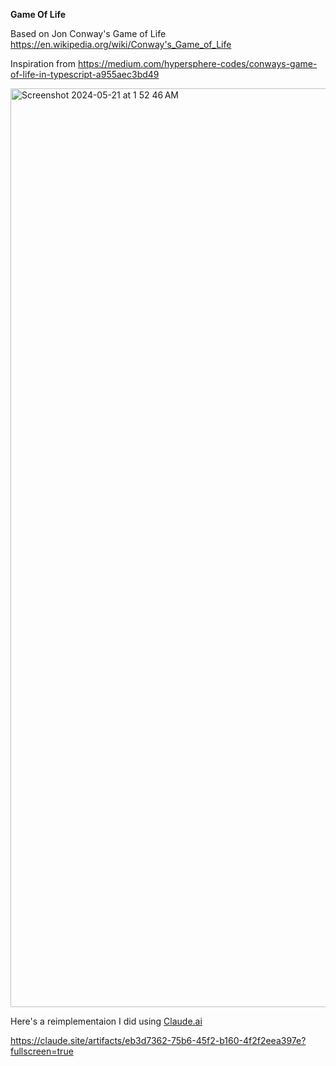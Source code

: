 **Game Of Life**

Based on Jon Conway's Game of Life
https://en.wikipedia.org/wiki/Conway's_Game_of_Life

Inspiration from 
https://medium.com/hypersphere-codes/conways-game-of-life-in-typescript-a955aec3bd49

<img width="1470" alt="Screenshot 2024-05-21 at 1 52 46 AM" src="https://github.com/cesarg2199/GameOfLife/assets/8305565/ed87de19-e147-49dc-909c-dd208830bb0c">




Here's a reimplementaion I did using [Claude.ai](https://claude.ai/)

https://claude.site/artifacts/eb3d7362-75b6-45f2-b160-4f2f2eea397e?fullscreen=true
